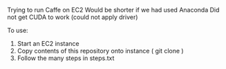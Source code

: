 
Trying to run Caffe on EC2
Would be shorter if we had used Anaconda
Did not get CUDA to work (could not apply driver)

To use:
 1) Start an EC2 instance
 2) Copy contents of this repository onto instance ( git clone )
 3) Follow the many steps in steps.txt

